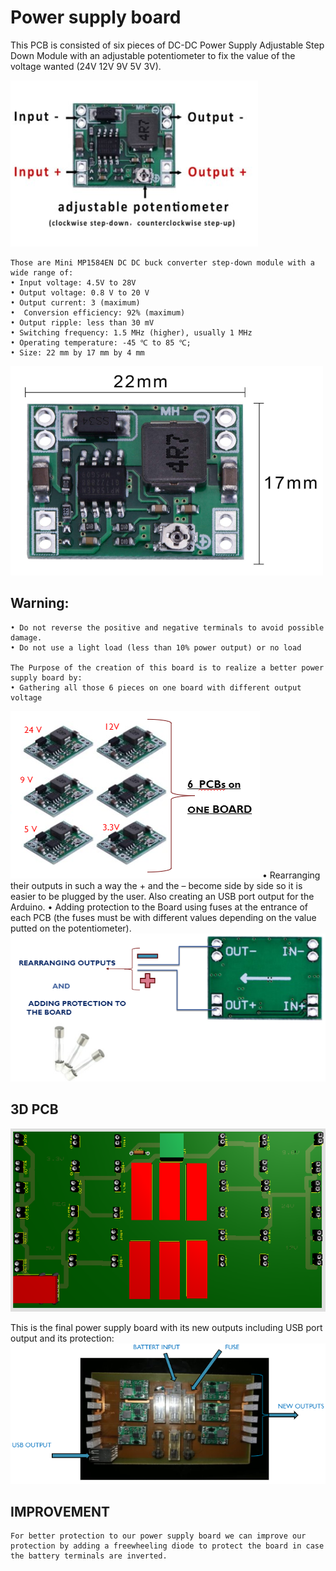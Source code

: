 # Power supply board

This PCB is consisted of six pieces of   DC-DC Power Supply Adjustable Step Down Module with an adjustable potentiometer to fix the value of the voltage wanted (24V 12V 9V 5V 3V).

![MP1584](pictures/MP1584.png)

    Those are Mini MP1584EN DC DC buck converter step-down module with a wide range of:
    • Input voltage: 4.5V to 28V
    • Output voltage: 0.8 V to 20 V
    • Output current: 3 (maximum)
    •  Conversion efficiency: 92% (maximum)
    • Output ripple: less than 30 mV
    • Switching frequency: 1.5 MHz (higher), usually 1 MHz
    • Operating temperature: -45 ℃ to 85 ℃; 
    • Size: 22 mm by 17 mm by 4 mm

![dimensions](pictures/dimensions.png)

## Warning:
    • Do not reverse the positive and negative terminals to avoid possible damage.
    • Do not use a light load (less than 10% power output) or no load

    The Purpose of the creation of this board is to realize a better power supply board by:
    • Gathering all those 6 pieces on one board with different output voltage
![6PCB](pictures/6PCB.png)
    • Rearranging their outputs in such a way the + and the – become side by side so it is easier to be plugged by the user. Also creating an USB port output for the Arduino.
    • Adding protection to the Board using fuses at the entrance of each PCB (the fuses must be with different values depending on the value putted on the potentiometer).
![protection](pictures/protection.png)

## 3D PCB
![3D](pictures/3D.png)


This is the final power supply board with its new outputs including USB port output and its protection:
![overview](pictures/overview.png)

## IMPROVEMENT
    For better protection to our power supply board we can improve our protection by adding a freewheeling diode to protect the board in case  the battery terminals are inverted.

